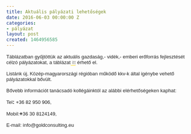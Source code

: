 ```yaml
---
title: Aktuális pályázati lehetőségek
date: 2016-06-03 00:00:00 Z
categories:
- pályázat
layout: post
created: 1464956585
---
```


<p style="margin: 15px 0px; padding: 0px; border: 0px; outline: 0px; font-size: 13.2px; font-family: Arial, sans-serif; background-image: initial; background-attachment: initial; background-size: initial; background-origin: initial; background-clip: initial; background-position: initial; background-repeat: initial;"><span style="margin: 0px; padding: 0px; border: 0px; outline: 0px; font-size: small; color: #222222; font-family: arial, helvetica, sans-serif; background: transparent;">Táblázatban gyűjtöttük az aktuális gazdaság,- vidék,- emberi erőforrás fejlesztését célzó pályázatokat, a táblázat<a href="https://drive.google.com/open?id=0B0IzIEWuDpUTYUZ6UEhQZkVmQWM" target="_blank" style="margin: 0px; padding: 0px; border-width: 0px 0px 1px; border-bottom-style: solid; border-bottom-color: #ffd700; outline: 0px; font-size: 13px; color: #8f8f8f; text-decoration: none; background: transparent;">&nbsp;itt</a>&nbsp;érhető el.</span></p><p style="margin: 15px 0px; padding: 0px; border: 0px; outline: 0px; font-size: 13.2px; font-family: Arial, sans-serif; background-image: initial; background-attachment: initial; background-size: initial; background-origin: initial; background-clip: initial; background-position: initial; background-repeat: initial;"><span style="margin: 0px; padding: 0px; border: 0px; outline: 0px; font-size: small; color: #222222; font-family: arial, helvetica, sans-serif; background: transparent;">Listánk új, Közép-magyarországi régióban működő kkv-k által igénybe vehető pályázatokkal bővült.</span></p><p style="margin: 15px 0px; padding: 0px; border: 0px; outline: 0px; font-size: 13.2px; font-family: Arial, sans-serif; background-image: initial; background-attachment: initial; background-size: initial; background-origin: initial; background-clip: initial; background-position: initial; background-repeat: initial;"><span style="margin: 0px; padding: 0px; border: 0px; outline: 0px; font-size: small; color: #222222; font-family: arial, helvetica, sans-serif; background: transparent;">Bővebb információt tanácsadó kollégáinktól az alábbi elérhetőségeken kaphat:</span></p><p style="margin: 15px 0px; padding: 0px; border: 0px; outline: 0px; font-size: 13.2px; font-family: Arial, sans-serif; background-image: initial; background-attachment: initial; background-size: initial; background-origin: initial; background-clip: initial; background-position: initial; background-repeat: initial;"><span style="margin: 0px; padding: 0px; border: 0px; outline: 0px; font-size: small; font-family: arial, helvetica, sans-serif; background: transparent;"><span style="margin: 0px; padding: 0px; border: 0px; outline: 0px; font-size: 13px; color: #222222; background: transparent;"></span><span style="margin: 0px; padding: 0px; border: 0px; outline: 0px; font-size: 13px; color: #222222; background: transparent;">Tel</span><strong style="margin: 0px; padding: 0px; border: 0px; outline: 0px; font-size: 14.6667px; color: #222222; font-family: Calibri, sans-serif; background: transparent;">:&nbsp;</strong>+36 82&nbsp;950&nbsp;906<span style="margin: 0px; padding: 0px; border: 0px; outline: 0px; font-size: 13px; color: #222222; background: transparent;">,</span></span></p><p style="margin: 15px 0px; padding: 0px; border: 0px; outline: 0px; font-size: 13.2px; font-family: Arial, sans-serif; background-image: initial; background-attachment: initial; background-size: initial; background-origin: initial; background-clip: initial; background-position: initial; background-repeat: initial;"><span style="margin: 0px; padding: 0px; border: 0px; outline: 0px; font-size: small; font-family: arial, helvetica, sans-serif; background: transparent;"><span style="margin: 0px; padding: 0px; border: 0px; outline: 0px; font-size: 13px; color: #222222; background: transparent;"></span><span style="margin: 0px; padding: 0px; border: 0px; outline: 0px; font-size: 13px; color: #222222; background: transparent;">Mobil:</span><strong style="margin: 0px; padding: 0px; border: 0px; outline: 0px; font-size: 14.6667px; color: #222222; font-family: Calibri, sans-serif; background: transparent;">+</strong><span style="margin: 0px; padding: 0px; border: 0px; outline: 0px; font-size: 13px; color: #222222; background: transparent;">36 30 8124149,</span></span></p><p style="margin: 15px 0px; padding: 0px; border: 0px; outline: 0px; font-size: 13.2px; font-family: Arial, sans-serif; background-image: initial; background-attachment: initial; background-size: initial; background-origin: initial; background-clip: initial; background-position: initial; background-repeat: initial;"><span style="margin: 0px; padding: 0px; border: 0px; outline: 0px; font-size: small; color: #222222; font-family: arial, helvetica, sans-serif; background: transparent;">E-mail: info@goldconsulting.eu</span></p>
